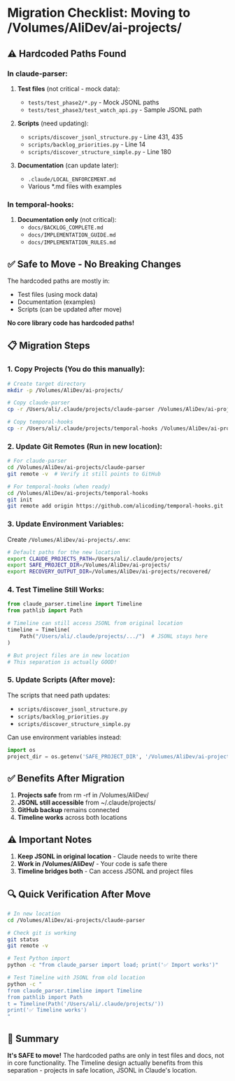 # Migration Checklist: Moving to /Volumes/AliDev/ai-projects/

## ⚠️ Hardcoded Paths Found

### In claude-parser:
1. **Test files** (not critical - mock data):
   - `tests/test_phase2/*.py` - Mock JSONL paths
   - `tests/test_phase3/test_watch_api.py` - Sample JSONL path

2. **Scripts** (need updating):
   - `scripts/discover_jsonl_structure.py` - Line 431, 435
   - `scripts/backlog_priorities.py` - Line 14
   - `scripts/discover_structure_simple.py` - Line 180

3. **Documentation** (can update later):
   - `.claude/LOCAL_ENFORCEMENT.md`
   - Various *.md files with examples

### In temporal-hooks:
1. **Documentation only** (not critical):
   - `docs/BACKLOG_COMPLETE.md`
   - `docs/IMPLEMENTATION_GUIDE.md`
   - `docs/IMPLEMENTATION_RULES.md`

## ✅ Safe to Move - No Breaking Changes

The hardcoded paths are mostly in:
- Test files (using mock data)
- Documentation (examples)
- Scripts (can be updated after move)

**No core library code has hardcoded paths!**

## 📋 Migration Steps

### 1. Copy Projects (You do this manually):
```bash
# Create target directory
mkdir -p /Volumes/AliDev/ai-projects/

# Copy claude-parser
cp -r /Users/ali/.claude/projects/claude-parser /Volumes/AliDev/ai-projects/

# Copy temporal-hooks
cp -r /Users/ali/.claude/projects/temporal-hooks /Volumes/AliDev/ai-projects/
```

### 2. Update Git Remotes (Run in new location):
```bash
# For claude-parser
cd /Volumes/AliDev/ai-projects/claude-parser
git remote -v  # Verify it still points to GitHub

# For temporal-hooks (when ready)
cd /Volumes/AliDev/ai-projects/temporal-hooks
git init
git remote add origin https://github.com/alicoding/temporal-hooks.git
```

### 3. Update Environment Variables:
Create `/Volumes/AliDev/ai-projects/.env`:
```bash
# Default paths for the new location
export CLAUDE_PROJECTS_PATH=/Users/ali/.claude/projects/
export SAFE_PROJECT_DIR=/Volumes/AliDev/ai-projects/
export RECOVERY_OUTPUT_DIR=/Volumes/AliDev/ai-projects/recovered/
```

### 4. Test Timeline Still Works:
```python
from claude_parser.timeline import Timeline
from pathlib import Path

# Timeline can still access JSONL from original location
timeline = Timeline(
    Path("/Users/ali/.claude/projects/.../")  # JSONL stays here
)

# But project files are in new location
# This separation is actually GOOD!
```

### 5. Update Scripts (After move):
The scripts that need path updates:
- `scripts/discover_jsonl_structure.py`
- `scripts/backlog_priorities.py`
- `scripts/discover_structure_simple.py`

Can use environment variables instead:
```python
import os
project_dir = os.getenv('SAFE_PROJECT_DIR', '/Volumes/AliDev/ai-projects/')
```

## ✅ Benefits After Migration

1. **Projects safe** from rm -rf in /Volumes/AliDev/
2. **JSONL still accessible** from ~/.claude/projects/
3. **GitHub backup** remains connected
4. **Timeline works** across both locations

## ⚠️ Important Notes

1. **Keep JSONL in original location** - Claude needs to write there
2. **Work in /Volumes/AliDev/** - Your code is safe there
3. **Timeline bridges both** - Can access JSONL and project files

## 🔍 Quick Verification After Move

```bash
# In new location
cd /Volumes/AliDev/ai-projects/claude-parser

# Check git is working
git status
git remote -v

# Test Python import
python -c "from claude_parser import load; print('✅ Import works')"

# Test Timeline with JSONL from old location
python -c "
from claude_parser.timeline import Timeline
from pathlib import Path
t = Timeline(Path('/Users/ali/.claude/projects/'))
print('✅ Timeline works')
"
```

## 🎯 Summary

**It's SAFE to move!** The hardcoded paths are only in test files and docs, not in core functionality. The Timeline design actually benefits from this separation - projects in safe location, JSONL in Claude's location.
